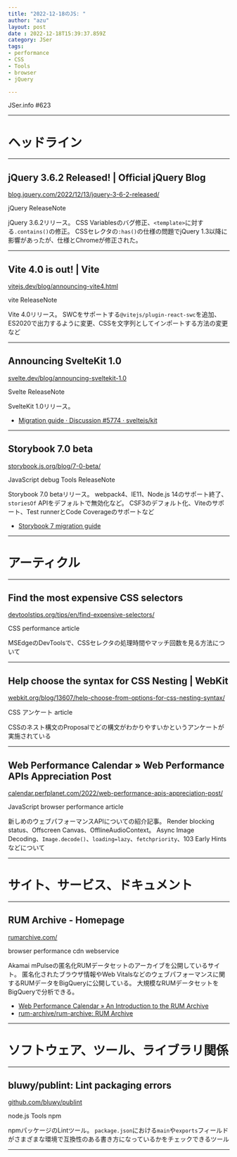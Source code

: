 ```yaml
---
title: "2022-12-18のJS: "
author: "azu"
layout: post
date : 2022-12-18T15:39:37.859Z
category: JSer
tags:
- performance
- CSS
- Tools
- browser
- jQuery

---
```


JSer.info #623

----

<h1 class="site-genre">ヘッドライン</h1>

----

## jQuery 3.6.2 Released! | Official jQuery Blog
[blog.jquery.com/2022/12/13/jquery-3-6-2-released/](https://blog.jquery.com/2022/12/13/jquery-3-6-2-released/ "jQuery 3.6.2 Released! | Official jQuery Blog")
<p class="jser-tags jser-tag-icon"><span class="jser-tag">jQuery</span> <span class="jser-tag">ReleaseNote</span></p>

jQuery 3.6.2リリース。
CSS Variablesのバグ修正、`<template>`に対する`.contains()`の修正。
CSSセレクタの`:has()`の仕様の問題でjQuery 1.3以降に影響があったが、仕様とChromeが修正された。


----

## Vite 4.0 is out! | Vite
[vitejs.dev/blog/announcing-vite4.html](https://vitejs.dev/blog/announcing-vite4.html "Vite 4.0 is out! | Vite")
<p class="jser-tags jser-tag-icon"><span class="jser-tag">vite</span> <span class="jser-tag">ReleaseNote</span></p>

Vite 4.0リリース。
SWCをサポートする`@vitejs/plugin-react-swc`を追加、ES2020で出力するように変更、CSSを文字列としてインポートする方法の変更など


----

## Announcing SvelteKit 1.0
[svelte.dev/blog/announcing-sveltekit-1.0](https://svelte.dev/blog/announcing-sveltekit-1.0 "Announcing SvelteKit 1.0")
<p class="jser-tags jser-tag-icon"><span class="jser-tag">Svelte</span> <span class="jser-tag">ReleaseNote</span></p>

SvelteKit 1.0リリース。

- [Migration guide · Discussion #5774 · sveltejs/kit](https://github.com/sveltejs/kit/discussions/5774 "Migration guide · Discussion #5774 · sveltejs/kit")

----

## Storybook 7.0 beta
[storybook.js.org/blog/7-0-beta/](https://storybook.js.org/blog/7-0-beta/ "Storybook 7.0 beta")
<p class="jser-tags jser-tag-icon"><span class="jser-tag">JavaScript</span> <span class="jser-tag">debug</span> <span class="jser-tag">Tools</span> <span class="jser-tag">ReleaseNote</span></p>

Storybook 7.0 betaリリース。
webpack4、IE11、Node.js 14のサポート終了、`storiesOf` APIをデフォルトで無効化など。
CSF3のデフォルト化、Viteのサポート、Test runnerとCode Coverageのサポートなど

- [Storybook 7 migration guide](https://chromatic-ui.notion.site/Storybook-7-migration-guide-dbf41fa347304eb2a5e9c69b34503937 "Storybook 7 migration guide")

----
<h1 class="site-genre">アーティクル</h1>

----

## Find the most expensive CSS selectors
[devtoolstips.org/tips/en/find-expensive-selectors/](https://devtoolstips.org/tips/en/find-expensive-selectors/ "Find the most expensive CSS selectors")
<p class="jser-tags jser-tag-icon"><span class="jser-tag">CSS</span> <span class="jser-tag">performance</span> <span class="jser-tag">article</span></p>

MSEdgeのDevToolsで、CSSセレクタの処理時間やマッチ回数を見る方法について


----

## Help choose the syntax for CSS Nesting | WebKit
[webkit.org/blog/13607/help-choose-from-options-for-css-nesting-syntax/](https://webkit.org/blog/13607/help-choose-from-options-for-css-nesting-syntax/ "Help choose the syntax for CSS Nesting | WebKit")
<p class="jser-tags jser-tag-icon"><span class="jser-tag">CSS</span> <span class="jser-tag">アンケート</span> <span class="jser-tag">article</span></p>

CSSのネスト構文のProposalでどの構文がわかりやすいかというアンケートが実施されている


----

## Web Performance Calendar » Web Performance APIs Appreciation Post
[calendar.perfplanet.com/2022/web-performance-apis-appreciation-post/](https://calendar.perfplanet.com/2022/web-performance-apis-appreciation-post/ "Web Performance Calendar » Web Performance APIs Appreciation Post")
<p class="jser-tags jser-tag-icon"><span class="jser-tag">JavaScript</span> <span class="jser-tag">browser</span> <span class="jser-tag">performance</span> <span class="jser-tag">article</span></p>

新しめのウェブパフォーマンスAPIについての紹介記事。
Render blocking status、Offscreen Canvas、OfflineAudioContext。
Async Image Decoding、`Image.decode()`、`loading=lazy`、`fetchpriority`、103 Early Hintsなどについて


----
<h1 class="site-genre">サイト、サービス、ドキュメント</h1>

----

## RUM Archive - Homepage
[rumarchive.com/](https://rumarchive.com/ "RUM Archive - Homepage")
<p class="jser-tags jser-tag-icon"><span class="jser-tag">browser</span> <span class="jser-tag">performance</span> <span class="jser-tag">cdn</span> <span class="jser-tag">webservice</span></p>

Akamai mPulseの匿名化RUMデータセットのアーカイブを公開しているサイト。
匿名化されたブラウザ情報やWeb Vitalsなどのウェブパフォーマンスに関するRUMデータをBigQueryに公開している。
大規模なRUMデータセットをBigQueryで分析できる。

- [Web Performance Calendar » An Introduction to the RUM Archive](https://calendar.perfplanet.com/2022/an-introduction-to-the-rum-archive/ "Web Performance Calendar » An Introduction to the RUM Archive")
- [rum-archive/rum-archive: RUM Archive](https://github.com/rum-archive/rum-archive "rum-archive/rum-archive: RUM Archive")

----
<h1 class="site-genre">ソフトウェア、ツール、ライブラリ関係</h1>

----

## bluwy/publint: Lint packaging errors
[github.com/bluwy/publint](https://github.com/bluwy/publint "bluwy/publint: Lint packaging errors")
<p class="jser-tags jser-tag-icon"><span class="jser-tag">node.js</span> <span class="jser-tag">Tools</span> <span class="jser-tag">npm</span></p>

npmパッケージのLintツール。
`package.json`における`main`や`exports`フィールドがさまざまな環境で互換性のある書き方になっているかをチェックできるツール


----
